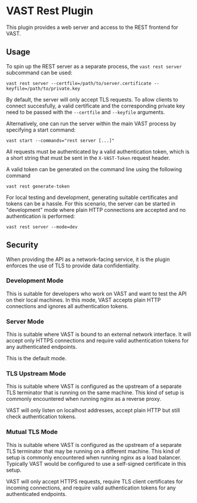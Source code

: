 # VAST Rest Plugin

This plugin provides a web server and access to the REST frontend for VAST.

## Usage

To spin up the REST server as a separate process, the `vast rest server`
subcommand can be used:

    vast rest server --certfile=/path/to/server.certificate --keyfile=/path/to/private.key

By default, the server will only accept TLS requests. To allow clients to
connect succesfully, a valid certificate and the corresponding private key
need to be passed with the `--certfile` and `--keyfile` arguments.

Alternatively, one can run the server within the main VAST process by
specifying a start command:

    vast start --commands="rest server [...]"

All requests must be authenticated by a valid authentication token,
which is a short string that must be sent in the `X-VAST-Token` request
header.

A valid token can be generated on the command line using the following command

    vast rest generate-token

For local testing and development, generating suitable certificates and tokens
can be a hassle. For this scenario, the server can be started in "development"
mode where plain HTTP connections are accepted and no authentication is performed:

    vast rest server --mode=dev

## Security

When providing the API as a network-facing service, it is the plugin enforces the
use of TLS to provide data confidentiality.

### Development Mode

This is suitable for developers who work on VAST and want to test the
API on their local machines. In this mode, VAST accepts plain HTTP connections
and ignores all authentication tokens.

### Server Mode

This is suitable where VAST is bound to an external network interface.
It will accept only HTTPS connections and require valid authentication
tokens for any authenticated endpoints.

This is the default mode.

### TLS Upstream Mode

This is suitable where VAST is configured as the upstream of a separate
TLS terminator that is running on the same machine. This kind of setup
is commonly encountered when running nginx as a reverse proxy.

VAST will only listen on localhost addresses, accept plain HTTP but still
check authentication tokens.

### Mutual TLS Mode

This is suitable where VAST is configured as the upstream of a separate
TLS terminator that may be running on a different machine. This kind of
setup is commonly encountered when running nginx as a load balancer.
Typically VAST would be configured to use a self-signed certificate
in this setup.

VAST will only accept HTTPS requests, require TLS client certificates for
incoming connections, and require valid authentication tokens for any
authenticated endpoints.
